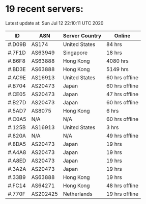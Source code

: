 # 19 recent servers:

Latest update at: Sun Jul 12 22:10:11 UTC 2020

| ID | ASN | Server Country | Online |
| -- | --- | -------------- | ------ |
| #.D09B | AS174 | United States | 84 hrs |
| #.7F1D | AS63949 | Singapore | 18 hrs |
| #.B6F8 | AS63888 | Hong Kong | 4080 hrs |
| #.BD3E | AS63888 | Hong Kong | 5149 hrs |
| #.AC9E | AS16913 | United States | 60 hrs offline |
| #.B704 | AS20473 | Japan | 60 hrs offline |
| #.CE05 | AS20473 | Japan | 47 hrs offline |
| #.B27D | AS20473 | Japan | 60 hrs offline |
| #.5AD7 | AS8075 | Hong Kong | 6 hrs |
| #.C0A5 | N/A | N/A | 60 hrs offline |
| #.125B | AS16913 | United States | 3 hrs |
| #.820A | N/A | N/A | 49 hrs offline |
| #.8DA5 | AS20473 | Japan | 19 hrs |
| #.A4A8 | AS20473 | Japan | 19 hrs |
| #.A8ED | AS20473 | Japan | 19 hrs |
| #.3A2A | AS20473 | Japan | 19 hrs |
| #.33B9 | AS63888 | Hong Kong | 19 hrs |
| #.FC14 | AS64271 | Hong Kong | 48 hrs offline |
| #.770F | AS202425 | Netherlands | 19 hrs offline |

